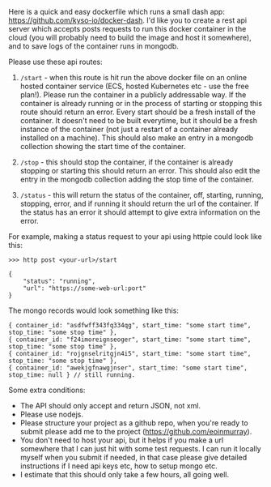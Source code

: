Here is a quick and easy dockerfile which runs a small dash app: https://github.com/kyso-io/docker-dash. I'd like you to create a rest api server which accepts posts requests to run this docker container in the cloud (you will probably need to build the image and host it somewhere), and to save logs of the container runs in mongodb.

Please use these api routes:

1. `/start` - when this route is hit run the above docker file on an online hosted container service (ECS, hosted Kubernetes etc - use the free plan!). Please run the container in a publicly addressable way. If the container is already running or in the process of starting or stopping this route should return an error. Every start should be a fresh install of the container. It doesn't need to be built everytime, but it should be a fresh instance of the container (not just a restart of a container already installed on a machine). This should also make an entry in a mongodb collection showing the start time of the container.

2. `/stop` - this should stop the container, if the container is already stopping or starting this should return an error. This should also edit the entry in the mongodb collection adding the stop time of the container.

3. `/status` - this will return the status of the container, off, starting, running, stopping, error, and if running it should return the url of the container. If the status has an error it should attempt to give extra information on the error.

For example, making a status request to your api using httpie could look like this:

```
>>> http post <your-url>/start

{
    "status": "running",
    "url": "https://some-web-url:port"
}
```

The mongo records would look something like this:

```
{ container_id: "asdfwff343fq334qg", start_time: "some start time", stop_time: "some stop time" },
{ container_id: "f24imoreignseoger", start_time: "some start time", stop_time: "some stop time" },
{ container_id: "rojgnselritgjn4i5", start_time: "some start time", stop_time: "some stop time" },
{ container_id: "awekjgfnawgjnser", start_time: "some start time", stop_time: null } // still running.
```

Some extra conditions:

- The API should only accept and return JSON, not xml.
- Please use nodejs.
- Please structure your project as a github repo, when you're ready to submit please add me to the project (https://github.com/eoinmurray).
- You don't need to host your api, but it helps if you make a url somewhere that I can just hit with some test requests. I can run it locally myself when you submit if needed, in that case please give detailed instructions if I need api keys etc, how to setup mongo etc.
- I estimate that this should only take a few hours, all going well.
